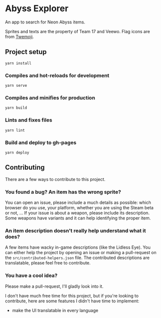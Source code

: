 # Abyss Explorer

An app to search for Neon Abyss items.

Sprites and texts are the property of Team 17 and Veewo.
Flag icons are from [Twemoji](https://twemoji.twitter.com/).

## Project setup
```
yarn install
```

### Compiles and hot-reloads for development
```
yarn serve
```

### Compiles and minifies for production
```
yarn build
```

### Lints and fixes files
```
yarn lint
```

### Build and deploy to gh-pages
```
yarn deploy
```

## Contributing

There are a few ways to contribute to this project.

### You found a bug? An item has the wrong sprite?

You can open an issue, please include a much details as possible: which browser do you use, your platform, whether you are using the Steam beta or not, ...
If your issue is about a weapon, please include its description. Some weapons have variants and it can help identifying the proper item.

### An item description doesn't really help understand what it does?

A few items have wacky in-game descriptions (like the Lidless Eye). You can either help the project by opening an issue or making a pull-request on the `src/contributed-helpers.json` file.
The contributed descriptions are translatable, please feel free to contribute.

### You have a cool idea?

Please make a pull-request, I'll gladly look into it.

I don't have much free time for this project, but if you're looking to contribute, here are some features I didn't have time to implement:
- make the UI translatable in every language
